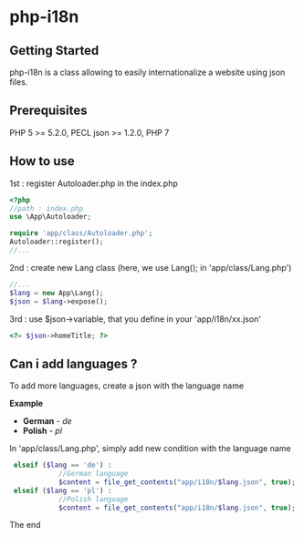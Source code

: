 # php-i18n

## Getting Started
php-i18n is a class allowing to easily internationalize a website using json files.

## Prerequisites
PHP 5 >= 5.2.0, PECL json >= 1.2.0, PHP 7

## How to use
1st : register Autoloader.php in the index.php

  ```php
<?php
//path : index.php
use \App\Autoloader;

require 'app/class/Autoloader.php';
Autoloader::register();
//...
```

2nd : create new Lang class (here, we use Lang(); in 'app/class/Lang.php')
```php
//...
$lang = new App\Lang();
$json = $lang->expose();
```
3rd : use $json->variable, that you define in your 'app/i18n/xx.json'
```php
<?= $json->homeTitle; ?>
```

## Can i add languages ?

To add more languages, create a json with the language name

**Example**

* **German** - *de*
* **Polish** - *pl*

In 'app/class/Lang.php', simply add new condition with the language name

```php
 elseif ($lang == 'de') :
            //German language
            $content = file_get_contents("app/i18n/$lang.json", true);
 elseif ($lang == 'pl') :
            //Polish language
            $content = file_get_contents("app/i18n/$lang.json", true);
```

The end
